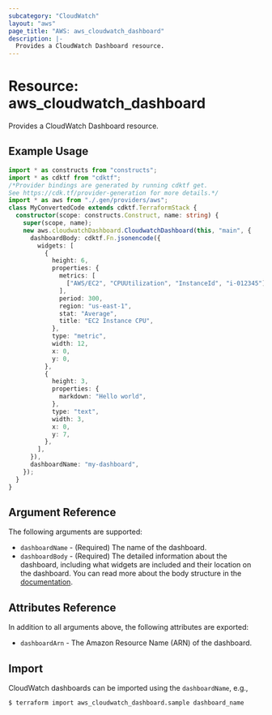 ```yaml
---
subcategory: "CloudWatch"
layout: "aws"
page_title: "AWS: aws_cloudwatch_dashboard"
description: |-
  Provides a CloudWatch Dashboard resource.
---
```


# Resource: aws_cloudwatch_dashboard

Provides a CloudWatch Dashboard resource.

## Example Usage

```typescript
import * as constructs from "constructs";
import * as cdktf from "cdktf";
/*Provider bindings are generated by running cdktf get.
See https://cdk.tf/provider-generation for more details.*/
import * as aws from "./.gen/providers/aws";
class MyConvertedCode extends cdktf.TerraformStack {
  constructor(scope: constructs.Construct, name: string) {
    super(scope, name);
    new aws.cloudwatchDashboard.CloudwatchDashboard(this, "main", {
      dashboardBody: cdktf.Fn.jsonencode({
        widgets: [
          {
            height: 6,
            properties: {
              metrics: [
                ["AWS/EC2", "CPUUtilization", "InstanceId", "i-012345"],
              ],
              period: 300,
              region: "us-east-1",
              stat: "Average",
              title: "EC2 Instance CPU",
            },
            type: "metric",
            width: 12,
            x: 0,
            y: 0,
          },
          {
            height: 3,
            properties: {
              markdown: "Hello world",
            },
            type: "text",
            width: 3,
            x: 0,
            y: 7,
          },
        ],
      }),
      dashboardName: "my-dashboard",
    });
  }
}

```

## Argument Reference

The following arguments are supported:

* `dashboardName` - (Required) The name of the dashboard.
* `dashboardBody` - (Required) The detailed information about the dashboard, including what widgets are included and their location on the dashboard. You can read more about the body structure in the [documentation](https://docs.aws.amazon.com/AmazonCloudWatch/latest/APIReference/CloudWatch-Dashboard-Body-Structure.html).

## Attributes Reference

In addition to all arguments above, the following attributes are exported:

* `dashboardArn` - The Amazon Resource Name (ARN) of the dashboard.

## Import

CloudWatch dashboards can be imported using the `dashboardName`, e.g.,

```
$ terraform import aws_cloudwatch_dashboard.sample dashboard_name
```

<!-- cache-key: cdktf-0.17.0-pre.15 input-d11536be89bab709d932f64a3f74dc57b4e02be7b51fe9b207dacf1859925d4b -->